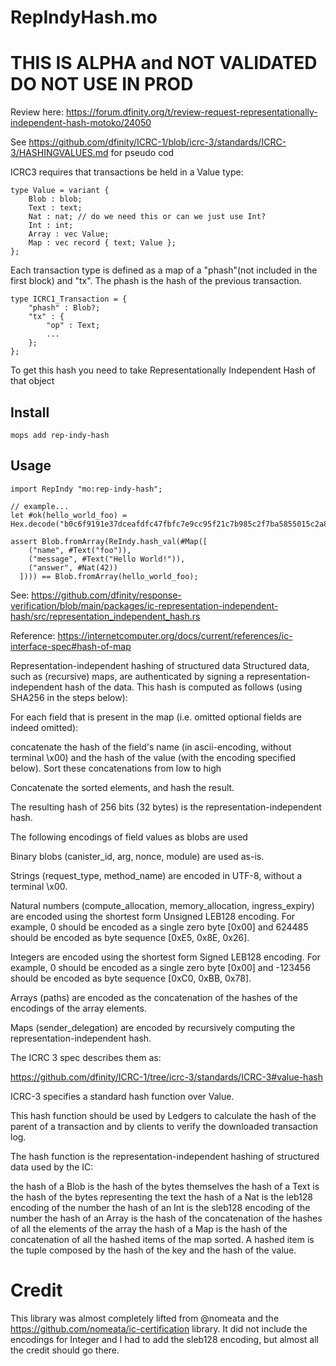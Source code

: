 # RepIndyHash.mo

# THIS IS ALPHA and NOT VALIDATED DO NOT USE IN PROD

Review here: https://forum.dfinity.org/t/review-request-representationally-independent-hash-motoko/24050

See https://github.com/dfinity/ICRC-1/blob/icrc-3/standards/ICRC-3/HASHINGVALUES.md for pseudo cod

ICRC3 requires that transactions be held in a Value type:

```
type Value = variant {
    Blob : blob;
    Text : text;
    Nat : nat; // do we need this or can we just use Int?
    Int : int;
    Array : vec Value;
    Map : vec record { text; Value };
};
```

Each transaction type is defined as a map of a "phash"(not included in the first block) and "tx". The phash is the hash of the previous transaction.

```
type ICRC1_Transaction = {
    "phash" : Blob?;
    "tx" : {
        "op" : Text;
        ...
    };
};

```

To get this hash you need to take Representationally Independent Hash of that object

## Install

```
mops add rep-indy-hash
```

## Usage

```motoko
import RepIndy "mo:rep-indy-hash";

// example...
let #ok(hello_world_foo) = Hex.decode("b0c6f9191e37dceafdfc47fbfc7e9cc95f21c7b985c2f7ba5855015c2a8f13ac");

assert Blob.fromArray(ReIndy.hash_val(#Map([
    ("name", #Text("foo")),
    ("message", #Text("Hello World!")),
    ("answer", #Nat(42))
  ]))) == Blob.fromArray(hello_world_foo);
```

See: https://github.com/dfinity/response-verification/blob/main/packages/ic-representation-independent-hash/src/representation_independent_hash.rs

Reference: https://internetcomputer.org/docs/current/references/ic-interface-spec#hash-of-map

Representation-independent hashing of structured data
Structured data, such as (recursive) maps, are authenticated by signing a representation-independent hash of the data. This hash is computed as follows (using SHA256 in the steps below):

For each field that is present in the map (i.e. omitted optional fields are indeed omitted):

concatenate the hash of the field's name (in ascii-encoding, without terminal \x00) and the hash of the value (with the encoding specified below).
Sort these concatenations from low to high

Concatenate the sorted elements, and hash the result.

The resulting hash of 256 bits (32 bytes) is the representation-independent hash.

The following encodings of field values as blobs are used

Binary blobs (canister_id, arg, nonce, module) are used as-is.

Strings (request_type, method_name) are encoded in UTF-8, without a terminal \x00.

Natural numbers (compute_allocation, memory_allocation, ingress_expiry) are encoded using the shortest form Unsigned LEB128 encoding. For example, 0 should be encoded as a single zero byte [0x00] and 624485 should be encoded as byte sequence [0xE5, 0x8E, 0x26].

Integers are encoded using the shortest form Signed LEB128 encoding. For example, 0 should be encoded as a single zero byte [0x00] and -123456 should be encoded as byte sequence [0xC0, 0xBB, 0x78].

Arrays (paths) are encoded as the concatenation of the hashes of the encodings of the array elements.

Maps (sender_delegation) are encoded by recursively computing the representation-independent hash.

The ICRC 3 spec describes them as:

https://github.com/dfinity/ICRC-1/tree/icrc-3/standards/ICRC-3#value-hash

ICRC-3 specifies a standard hash function over Value.

This hash function should be used by Ledgers to calculate the hash of the parent of a transaction and by clients to verify the downloaded transaction log.

The hash function is the representation-independent hashing of structured data used by the IC:

the hash of a Blob is the hash of the bytes themselves
the hash of a Text is the hash of the bytes representing the text
the hash of a Nat is the leb128 encoding of the number
the hash of an Int is the sleb128 encoding of the number
the hash of an Array is the hash of the concatenation of the hashes of all the elements of the array
the hash of a Map is the hash of the concatenation of all the hashed items of the map sorted. A hashed item is the tuple composed by the hash of the key and the hash of the value.

# Credit

This library was almost completely lifted from @nomeata and the https://github.com/nomeata/ic-certification library. It did not include the encodings for Integer and I had to add the sleb128 encoding, but almost all the credit should go there.
